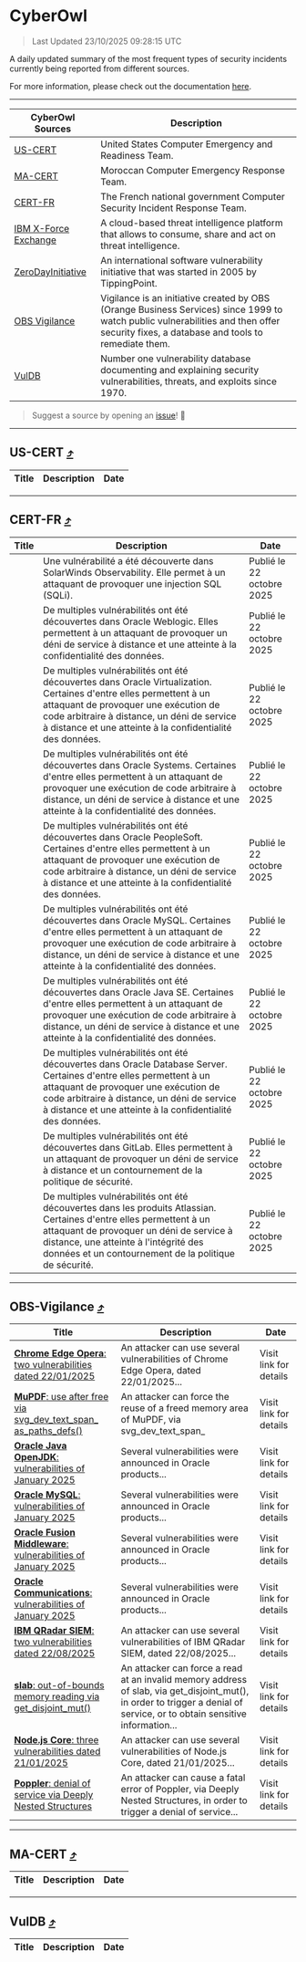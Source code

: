 
 <div id='top'></div>

# CyberOwl

 > Last Updated 23/10/2025 09:28:15 UTC
 
 A daily updated summary of the most frequent types of security incidents currently being reported from different sources.
 
 For more information, please check out the documentation [here](./docs/README.md).
 
 ---
 |CyberOwl Sources|Description|
 |---|---|
 |[US-CERT](#us-cert-arrow_heading_up)|United States Computer Emergency and Readiness Team.|
 |[MA-CERT](#ma-cert-arrow_heading_up)|Moroccan Computer Emergency Response Team.|
 |[CERT-FR](#cert-fr-arrow_heading_up)|The French national government Computer Security Incident Response Team.|
 |[IBM X-Force Exchange](#ibmcloud-arrow_heading_up)|A cloud-based threat intelligence platform that allows to consume, share and act on threat intelligence.|
 |[ZeroDayInitiative](#zerodayinitiative-arrow_heading_up)|An international software vulnerability initiative that was started in 2005 by TippingPoint.|
 |[OBS Vigilance](#obs-vigilance-arrow_heading_up)|Vigilance is an initiative created by OBS (Orange Business Services) since 1999 to watch public vulnerabilities and then offer security fixes, a database and tools to remediate them.|
 |[VulDB](#vuldb-arrow_heading_up)|Number one vulnerability database documenting and explaining security vulnerabilities, threats, and exploits since 1970.|
 
 > Suggest a source by opening an [issue](https://github.com/karimhabush/cyberowl/issues)! :raised_hands:
 ---

## US-CERT [:arrow_heading_up:](#cyberowl)

 |Title|Description|Date|
 |---|---|---|
 
 ---

## CERT-FR [:arrow_heading_up:](#cyberowl)

 |Title|Description|Date|
 |---|---|---|
 |[](https://www.cert.ssi.gouv.fr/avis/CERTFR-2025-AVI-0912/)|Une vulnérabilité a été découverte dans SolarWinds Observability. Elle permet à un attaquant de provoquer une injection SQL (SQLi).|Publié le 22 octobre 2025|
 |[](https://www.cert.ssi.gouv.fr/avis/CERTFR-2025-AVI-0911/)|De multiples vulnérabilités ont été découvertes dans Oracle Weblogic. Elles permettent à un attaquant de provoquer un déni de service à distance et une atteinte à la confidentialité des données.|Publié le 22 octobre 2025|
 |[](https://www.cert.ssi.gouv.fr/avis/CERTFR-2025-AVI-0910/)|De multiples vulnérabilités ont été découvertes dans Oracle Virtualization. Certaines d'entre elles permettent à un attaquant de provoquer une exécution de code arbitraire à distance, un déni de service à distance et une atteinte à la confidentialité des données.|Publié le 22 octobre 2025|
 |[](https://www.cert.ssi.gouv.fr/avis/CERTFR-2025-AVI-0909/)|De multiples vulnérabilités ont été découvertes dans Oracle Systems. Certaines d'entre elles permettent à un attaquant de provoquer une exécution de code arbitraire à distance, un déni de service à distance et une atteinte à la confidentialité des données.|Publié le 22 octobre 2025|
 |[](https://www.cert.ssi.gouv.fr/avis/CERTFR-2025-AVI-0908/)|De multiples vulnérabilités ont été découvertes dans Oracle PeopleSoft. Certaines d'entre elles permettent à un attaquant de provoquer une exécution de code arbitraire à distance, un déni de service à distance et une atteinte à la confidentialité des données.|Publié le 22 octobre 2025|
 |[](https://www.cert.ssi.gouv.fr/avis/CERTFR-2025-AVI-0907/)|De multiples vulnérabilités ont été découvertes dans Oracle MySQL. Certaines d'entre elles permettent à un attaquant de provoquer une exécution de code arbitraire à distance, un déni de service à distance et une atteinte à la confidentialité des données.|Publié le 22 octobre 2025|
 |[](https://www.cert.ssi.gouv.fr/avis/CERTFR-2025-AVI-0906/)|De multiples vulnérabilités ont été découvertes dans Oracle Java SE. Certaines d'entre elles permettent à un attaquant de provoquer une exécution de code arbitraire à distance, un déni de service à distance et une atteinte à la confidentialité des données.|Publié le 22 octobre 2025|
 |[](https://www.cert.ssi.gouv.fr/avis/CERTFR-2025-AVI-0905/)|De multiples vulnérabilités ont été découvertes dans Oracle Database Server. Certaines d'entre elles permettent à un attaquant de provoquer une exécution de code arbitraire à distance, un déni de service à distance et une atteinte à la confidentialité des données.|Publié le 22 octobre 2025|
 |[](https://www.cert.ssi.gouv.fr/avis/CERTFR-2025-AVI-0904/)|De multiples vulnérabilités ont été découvertes dans GitLab. Elles permettent à un attaquant de provoquer un déni de service à distance et un contournement de la politique de sécurité.|Publié le 22 octobre 2025|
 |[](https://www.cert.ssi.gouv.fr/avis/CERTFR-2025-AVI-0903/)|De multiples vulnérabilités ont été découvertes dans les produits Atlassian. Certaines d'entre elles permettent à un attaquant de provoquer un déni de service à distance, une atteinte à l'intégrité des données et un contournement de la politique de sécurité.|Publié le 22 octobre 2025|
 
 ---

## OBS-Vigilance [:arrow_heading_up:](#cyberowl)

 |Title|Description|Date|
 |---|---|---|
 |[<a href="https://vigilance.fr/vulnerability/Chrome-Edge-Opera-two-vulnerabilities-dated-22-01-2025-46178" class="noirorange"><b>Chrome  Edge  Opera</b>: two vulnerabilities dated 22/01/2025</a>](https://vigilance.fr/vulnerability/Chrome-Edge-Opera-two-vulnerabilities-dated-22-01-2025-46178)|An attacker can use several vulnerabilities of Chrome  Edge  Opera, dated 22/01/2025...|Visit link for details|
 |[<a href="https://vigilance.fr/vulnerability/MuPDF-use-after-free-via-svg-dev-text-span-as-paths-defs-48050" class="noirorange"><b>MuPDF</b>: use after free via svg_dev_text_span_<wbr>as_paths_defs()</wbr></a>](https://vigilance.fr/vulnerability/MuPDF-use-after-free-via-svg-dev-text-span-as-paths-defs-48050)|An attacker can force the reuse of a freed memory area of MuPDF, via svg_dev_text_span_|Visit link for details|
 |[<a href="https://vigilance.fr/vulnerability/Oracle-Java-OpenJDK-vulnerabilities-of-January-2025-46163" class="noirorange"><b>Oracle Java  OpenJDK</b>: vulnerabilities of January 2025</a>](https://vigilance.fr/vulnerability/Oracle-Java-OpenJDK-vulnerabilities-of-January-2025-46163)|Several vulnerabilities were announced in Oracle products...|Visit link for details|
 |[<a href="https://vigilance.fr/vulnerability/Oracle-MySQL-vulnerabilities-of-January-2025-46162" class="noirorange"><b>Oracle MySQL</b>: vulnerabilities of January 2025</a>](https://vigilance.fr/vulnerability/Oracle-MySQL-vulnerabilities-of-January-2025-46162)|Several vulnerabilities were announced in Oracle products...|Visit link for details|
 |[<a href="https://vigilance.fr/vulnerability/Oracle-Fusion-Middleware-vulnerabilities-of-January-2025-46159" class="noirorange"><b>Oracle Fusion Middleware</b>: vulnerabilities of January 2025</a>](https://vigilance.fr/vulnerability/Oracle-Fusion-Middleware-vulnerabilities-of-January-2025-46159)|Several vulnerabilities were announced in Oracle products...|Visit link for details|
 |[<a href="https://vigilance.fr/vulnerability/Oracle-Communications-vulnerabilities-of-January-2025-46155" class="noirorange"><b>Oracle Communications</b>: vulnerabilities of January 2025</a>](https://vigilance.fr/vulnerability/Oracle-Communications-vulnerabilities-of-January-2025-46155)|Several vulnerabilities were announced in Oracle products...|Visit link for details|
 |[<a href="https://vigilance.fr/vulnerability/IBM-QRadar-SIEM-two-vulnerabilities-dated-22-08-2025-48047" class="noirorange"><b>IBM QRadar SIEM</b>: two vulnerabilities dated 22/08/2025</a>](https://vigilance.fr/vulnerability/IBM-QRadar-SIEM-two-vulnerabilities-dated-22-08-2025-48047)|An attacker can use several vulnerabilities of IBM QRadar SIEM, dated 22/08/2025...|Visit link for details|
 |[<a href="https://vigilance.fr/vulnerability/slab-out-of-bounds-memory-reading-via-get-disjoint-mut-48046" class="noirorange"><b>slab</b>: out-of-bounds memory reading via get_disjoint_mut()</a>](https://vigilance.fr/vulnerability/slab-out-of-bounds-memory-reading-via-get-disjoint-mut-48046)|An attacker can force a read at an invalid memory address of slab, via get_disjoint_mut(), in order to trigger a denial of service, or to obtain sensitive information...|Visit link for details|
 |[<a href="https://vigilance.fr/vulnerability/Node-js-Core-three-vulnerabilities-dated-21-01-2025-46144" class="noirorange"><b>Node.js Core</b>: three vulnerabilities dated 21/01/2025</a>](https://vigilance.fr/vulnerability/Node-js-Core-three-vulnerabilities-dated-21-01-2025-46144)|An attacker can use several vulnerabilities of Node.js Core, dated 21/01/2025...|Visit link for details|
 |[<a href="https://vigilance.fr/vulnerability/Poppler-denial-of-service-via-Deeply-Nested-Structures-48399" class="noirorange"><b>Poppler</b>: denial of service via Deeply Nested Structures</a>](https://vigilance.fr/vulnerability/Poppler-denial-of-service-via-Deeply-Nested-Structures-48399)|An attacker can cause a fatal error of Poppler, via Deeply Nested Structures, in order to trigger a denial of service...|Visit link for details|
 
 ---

## MA-CERT [:arrow_heading_up:](#cyberowl)

 |Title|Description|Date|
 |---|---|---|
 
 ---

## VulDB [:arrow_heading_up:](#cyberowl)

 |Title|Description|Date|
 |---|---|---|
 